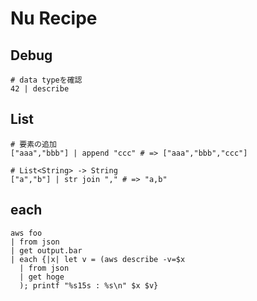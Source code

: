 # Nu Recipe


## Debug

```nu
# data typeを確認
42 | describe
```

## List

```nu
# 要素の追加
["aaa","bbb"] | append "ccc" # => ["aaa","bbb","ccc"]

# List<String> -> String
["a","b"] | str join "," # => "a,b"
```

## each

```nu
aws foo
| from json
| get output.bar
| each {|x| let v = (aws describe -v=$x 
  | from json
  | get hoge
  ); printf "%s15s : %s\n" $x $v}
```
